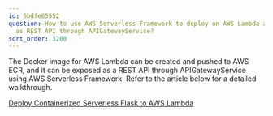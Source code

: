 ```yaml
---
id: 6bdfe65552
question: How to use AWS Serverless Framework to deploy on AWS Lambda and expose it
  as REST API through APIGatewayService?
sort_order: 3200
---
```


The Docker image for AWS Lambda can be created and pushed to AWS ECR, and it can be exposed as a REST API through APIGatewayService using AWS Serverless Framework. Refer to the article below for a detailed walkthrough.

[Deploy Containerized Serverless Flask to AWS Lambda](https://medium.com/hoonio/deploy-containerized-serverless-flask-to-aws-lambda-c0eb87c1404d)